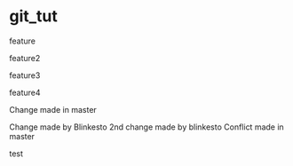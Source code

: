 # git_tut


feature

feature2

feature3

feature4

Change made in master

Change made by Blinkesto
2nd change made by blinkesto
Conflict made in master

test
